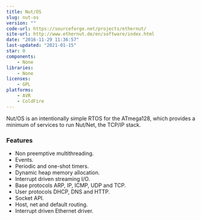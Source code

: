 ```yaml
---
title: Nut/OS
slug: nut-os
version: ""
code-url: https://sourceforge.net/projects/ethernut/
site-url: http://www.ethernut.de/en/software/index.html
date: "2016-11-29 11:36:57"
last-updated: "2021-01-15"
star: 0
components:
    - None
libraries:
    - None
licenses:
    - GPL
platforms:
    - AVR
    - ColdFire
---
```

Nut/OS is an intentionally simple RTOS for the ATmega128, which provides a minimum of services to run Nut/Net, the TCP/IP stack.

<!--more-->

### Features

- Non preemptive multithreading.
- Events.
- Periodic and one-shot timers.
- Dynamic heap memory allocation.
- Interrupt driven streaming I/O.
- Base protocols ARP, IP, ICMP, UDP and TCP.
- User protocols DHCP, DNS and HTTP.
- Socket API.
- Host, net and default routing.
- Interrupt driven Ethernet driver.



<!--github-projects-->